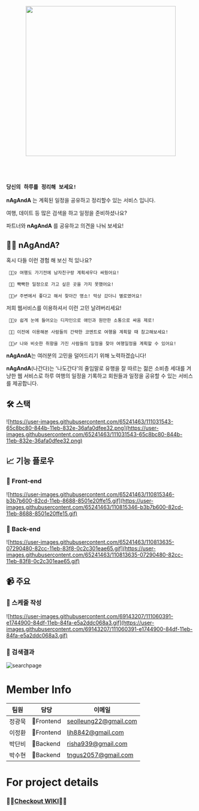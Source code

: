 <br><br>
<p align="center">
  <img width=400 src="https://user-images.githubusercontent.com/65241463/108586008-2a2c5c80-738f-11eb-8edd-2cbf1401ef22.png">
</p>
<br><br>

### `당신의 하루를 정리해 보세요!`

**nAgAndA** 는 계획된 일정을 공유하고 정리할수 있는 서비스 입니다.

여행, 데이트 등 많은 검색을 하고 일정을 준비하셨나요? 

파트너와 **nAgAndA** 를 공유하고 의견을 나눠 보세요!

## ☝🏻 nAgAndA?

혹시 다들 이런 경험 해 보신 적 있나요?

     🤦🏻‍♀️ 여행도 가기전에 남자친구랑 계획세우다 싸웠어요!

     🤦🏻 빡빡한 일정으로 가고 싶은 곳을 가지 못했어요!

     🤦🏻‍♂️ 주변에서 좋다고 해서 찾아간 명소! 막상 갔더니 별로였어요!

저희 웹서비스를 이용하셔서 이런 고민 날려버리세요!

     🙋🏻‍♀️ 쉽게 눈에 들어오는 디자인으로 애인과 원만한 소통으로 싸움 제로!

     🙋🏻 이전에 이용해본 사람들의 간략한 코멘트로 여행을 계획할 때 참고해보세요!

     🙋🏻‍♂️ 나와 비슷한 취향을 가진 사람들의 일정을 찾아 여행일정을 계획할 수 있어요!

**nAgAndA**는 여러분의 고민을 덜어드리기 위해 노력하겠습니다!

**nAgAndA**(나간다)는 '나도간다'의 줄임말로 유행을 잘 따르는 젊은 소비층 세대를 겨냥한 웹 서비스로 하루 여행의 일정을 기록하고 회원들과 일정을 공유할 수 있는 서비스를 제공합니다.

## 🛠 스택

![https://user-images.githubusercontent.com/65241463/111031543-65c8bc80-844b-11eb-832e-36afa0dfee32.png](https://user-images.githubusercontent.com/65241463/111031543-65c8bc80-844b-11eb-832e-36afa0dfee32.png)

## 📈 기능 플로우

### 🎡 Front-end

![https://user-images.githubusercontent.com/65241463/110815346-b3b7b600-82cd-11eb-8688-8501e20ffe15.gif](https://user-images.githubusercontent.com/65241463/110815346-b3b7b600-82cd-11eb-8688-8501e20ffe15.gif)

### 🎠 Back-end

![https://user-images.githubusercontent.com/65241463/110813635-07290480-82cc-11eb-83f8-0c2c301eae65.gif](https://user-images.githubusercontent.com/65241463/110813635-07290480-82cc-11eb-83f8-0c2c301eae65.gif)

## 📹 주요 

### 📼 스케줄 작성

![https://user-images.githubusercontent.com/69143207/111060391-e1744900-84df-11eb-84fa-e5a2ddc068a3.gif](https://user-images.githubusercontent.com/69143207/111060391-e1744900-84df-11eb-84fa-e5a2ddc068a3.gif)

### 📼 검색결과

![searchpage](https://user-images.githubusercontent.com/69143207/111068209-337e9400-850b-11eb-8f7b-369544d88c71.gif)

# Member Info

|팀원|담당|이메일|
|------|---|----|
|정광묵|🎡Frontend|seolleung22@gmail.com|
|이정환|🎡Frontend|ljh8842@gmail.com|
|박단비|🎠Backend|risha939@gmail.com|
|박수현|🎠Backend|tngus2057@gmail.com|

# For project details
### 🧚‍♀[Checkout WIKI](https://github.com/codestates/naganda-client/wiki)🧚‍♂
